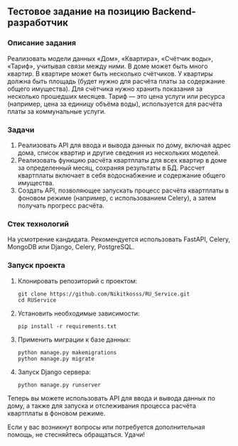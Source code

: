 ## Тестовое задание на позицию Backend-разработчик

### Описание задания
Реализовать модели данных «Дом», «Квартира», «Счётчик воды», «Тариф», учитывая связи между ними. В доме может быть много квартир. В квартире может быть несколько счётчиков. У квартиры должна быть площадь (будет нужно для расчёта платы за содержание общего имущества). Для счётчика нужно хранить показания за несколько прошедших месяцев. Тариф — это цена услуги или ресурса (например, цена за единицу объёма воды), используется для расчёта платы за коммунальные услуги.

### Задачи
1. Реализовать API для ввода и вывода данных по дому, включая адрес дома, список квартир и другие сведения из нескольких моделей.
2. Реализовать функцию расчёта квартплаты для всех квартир в доме за определенный месяц, сохраняя результаты в БД. Рассчет квартплаты включает в себя водоснабжение и содержание общего имущества.
3. Создать API, позволяющее запускать процесс расчёта квартплаты в фоновом режиме (например, с использованием Celery), а затем получать прогресс расчёта.

### Стек технологий
На усмотрение кандидата. Рекомендуется использовать FastAPI, Celery, MongoDB или Django, Celery, PostgreSQL.

### Запуск проекта
1. Клонировать репозиторий с проектом:
   ```
   git clone https://github.com/Nikitkosss/RU_Service.git
   cd RUService
   ```

2. Установить необходимые зависимости:
   ```
   pip install -r requirements.txt
   ```

3. Применить миграции к базе данных:
   ```
   python manage.py makemigrations
   python manage.py migrate
   ```

4. Запуск Django сервера:
   ```
   python manage.py runserver
   ```

Теперь вы можете использовать API для ввода и вывода данных по дому, а также для запуска и отслеживания процесса расчёта квартплаты в фоновом режиме.

Если у вас возникнут вопросы или потребуется дополнительная помощь, не стесняйтесь обращаться. Удачи!
